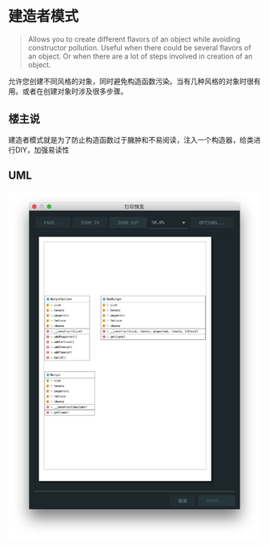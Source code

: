 # 建造者模式

> Allows you to create different flavors of an object while avoiding constructor pollution. Useful when there could be several flavors of an object. Or when there are a lot of steps involved in creation of an object.

允许您创建不同风格的对象，同时避免构造函数污染。当有几种风格的对象时很有用。或者在创建对象时涉及很多步骤。

## 楼主说

建造者模式就是为了防止构造函数过于臃肿和不易阅读，注入一个构造器，给类进行DIY，加强易读性

## UML

![](./uml.png)